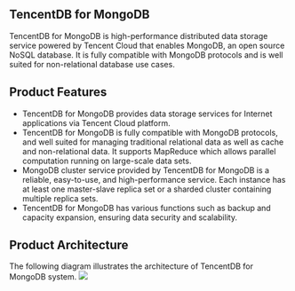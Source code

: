 ## TencentDB for MongoDB
TencentDB for MongoDB is high-performance distributed data storage service powered by Tencent Cloud that enables MongoDB, an open source NoSQL database. It is fully compatible with MongoDB protocols and is well suited for non-relational database use cases.
## Product Features
- TencentDB for MongoDB provides data storage services for Internet applications via Tencent Cloud platform.
- TencentDB for MongoDB is fully compatible with MongoDB protocols, and well suited for managing traditional relational data as well as cache and non-relational data. It supports MapReduce which allows parallel computation running on large-scale data sets.
- MongoDB cluster service provided by TencentDB for MongoDB is a reliable, easy-to-use, and high-performance service. Each instance has at least one master-slave replica set or a sharded cluster containing multiple replica sets.
- TencentDB for MongoDB has various functions such as backup and capacity expansion, ensuring data security and scalability.
## Product Architecture
The following diagram illustrates the architecture of TencentDB for MongoDB system.
![](https://mccdn.qcloud.com/static/img/65628226168a3cf8d89643e8aadaeda9/jiagou.png)
